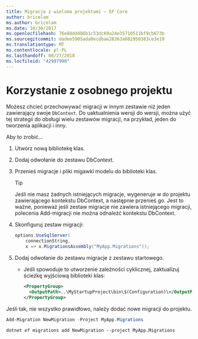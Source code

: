 ```yaml
---
title: Migracje z wieloma projektami — EF Core
author: bricelam
ms.author: bricelam
ms.date: 10/30/2017
ms.openlocfilehash: 76e88dd486b1c53dc69a24e35710511bf9cb673b
ms.sourcegitcommit: dadee5905ada9ecdbae28363a682950383ce3e10
ms.translationtype: MT
ms.contentlocale: pl-PL
ms.lasthandoff: 08/27/2018
ms.locfileid: "42997990"
---
```

<a name="using-a-separate-project"></a>Korzystanie z osobnego projektu
========================
Możesz chcieć przechowywać migracji w innym zestawie niż jeden zawierający swoje `DbContext`. Do uaktualnienia wersji do wersji, można użyć tej strategii do obsługi wielu zestawów migracji, na przykład, jeden do tworzenia aplikacji i inny.

Aby to zrobić...

1. Utwórz nową bibliotekę klas.

2. Dodaj odwołanie do zestawu DbContext.

3. Przenieś migracje i pliki migawki modelu do biblioteki klas.
   > [!TIP]
   > Jeśli nie masz żadnych istniejących migracje, wygeneruje w do projektu zawierającego kontekstu DbContext, a następnie przenieś go. Jest to ważne, ponieważ jeśli zestaw migracje nie zawiera istniejącego migracji, polecenia Add-migracji nie można odnaleźć kontekstu DbContext.

4. Skonfiguruj zestaw migracji:

   ``` csharp
   options.UseSqlServer(
       connectionString,
       x => x.MigrationsAssembly("MyApp.Migrations"));
   ```

5. Dodaj odwołanie do zestawu migracje z zestawu startowego.
   * Jeśli spowoduje to utworzenie zależności cyklicznej, zaktualizuj ścieżkę wyjściową biblioteki klas:

     ``` xml
     <PropertyGroup>
       <OutputPath>..\MyStartupProject\bin\$(Configuration)\</OutputPath>
     </PropertyGroup>
     ```

Jeśli tak, nie wszystko prawidłowo, należy dodać nowe migracji do projektu.

``` powershell
Add-Migration NewMigration -Project MyApp.Migrations
```
``` Console
dotnet ef migrations add NewMigration --project MyApp.Migrations
```
